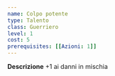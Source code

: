 ```yaml
---
name: Colpo potente
type: Talento
class: Guerriero
level: 1
cost: 5
prerequisites: [[Azioni: 1]]
---
```


**Descrizione**
+1 ai danni in mischia